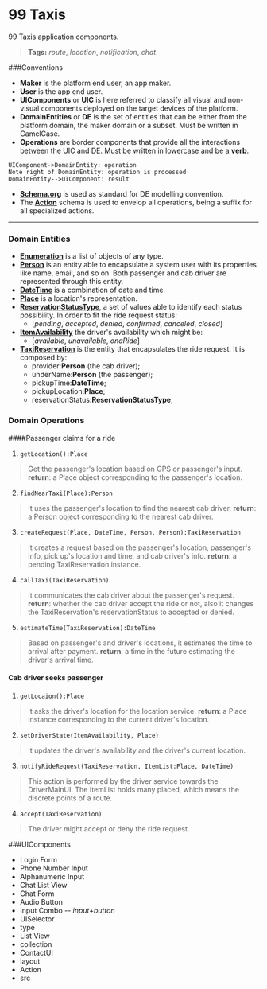 99 Taxis
=======
99 Taxis application components.
> **Tags:** *route*, *location*, *notification*, *chat*.

###Conventions
* **Maker** is the platform end user, an app maker.
* **User** is the app end user.
* **UIComponents** or **UIC** is here referred to classify all visual and non-visual components deployed on the target devices of the platform.
* **DomainEntities** or **DE** is the set of entities that can be either from the platform domain, the maker domain or a subset. Must be written in CamelCase.
* **Operations** are border components that provide all the interactions between the UIC and DE. Must be written in lowercase and be a **verb**.
```sequence
UIComponent->DomainEntity: operation
Note right of DomainEntity: operation is processed
DomainEntity-->UIComponent: result
```
* [**Schema.org**](http://schema.org/) is used as standard for DE modelling convention.
* The [**Action**](http://schema.org/Action) schema is used to envelop all operations, being a suffix for all specialized actions.

***
### Domain Entities

* [**Enumeration**](http://schema.org/Enumeration) is a list of objects of any type.
* [**Person**](http://schema.org/Person) is an entity able to encapsulate a system user with its properties like name, email, and so on. Both passenger and cab driver are represented through this entity.
* [**DateTime**](http://schema.org/DateTime) is a combination of date and time.
* [**Place**](http://schema.org/Place) is a location's representation.
* [**ReservationStatusType**](http://schema.org/ReservationStatusType), a set of values able to identify each status possibility. In order to fit the ride request status:
	*  [*pending*, *accepted*, *denied*, *confirmed*, *canceled*, *closed*]
* [**ItemAvailability**](http://schema.org/ItemAvailability) the driver's availability which might be: 
	* [*available*, *unavailable*, *onaRide*]
* [**TaxiReservation**](http://schema.org/TaxiReservation) is the entity that encapsulates the ride request. It is composed by:
	* provider:**Person** (the cab driver);
	* underName:**Person** (the passenger);
	* pickupTime:**DateTime**;
	* pickupLocation:**Place**;
	* reservationStatus:**ReservationStatusType**;

### Domain Operations
####Passenger claims for a ride
1. `getLocation():Place`
> Get the passenger's location based on GPS or passenger's input.
> **return**: a Place object corresponding to the passenger's location.

2. `findNearTaxi(Place):Person`
> It uses the passenger's location to find the nearest cab driver.
> **return**: a Person object corresponding to the nearest cab driver. 

3. `createRequest(Place, DateTime, Person, Person):TaxiReservation`
> It creates a request based on the passenger's location, passenger's info, pick up's location and time, and cab driver's info.
> **return**: a pending TaxiReservation instance.

4. `callTaxi(TaxiReservation)`
> It communicates the cab driver about the passenger's request.
> **return**: whether the cab driver accept the ride or not, also it changes the TaxiReservation's reservationStatus to accepted or denied.

5. `estimateTime(TaxiReservation):DateTime`
> Based on passenger's and driver's locations, it estimates the time to arrival after payment.
> **return**: a time in the future estimating the driver's arrival time.

#### Cab driver seeks passenger

1. `getLocaion():Place`
> It asks the driver's location for the location service.
> **return**: a Place instance corresponding to the current driver's location.

2. `setDriverState(ItemAvailability, Place)`
> It updates the driver's availability and the driver's current location.

3. `notifyRideRequest(TaxiReservation, ItemList:Place, DateTime)`
> This action is performed by the driver service towards the DriverMainUI. The ItemList holds many placed, which means the discrete points of a route.

4. `accept(TaxiReservation)`
> The driver might accept or deny the ride request.

###UIComponents
* Login Form
* Phone Number Input
* Alphanumeric Input
* Chat List View
* Chat Form
* Audio Button
* Input Combo -- *input+button*
* UISelector
 * type
* List View
 * collection
* ContactUI
 * layout
* Action
 * src
